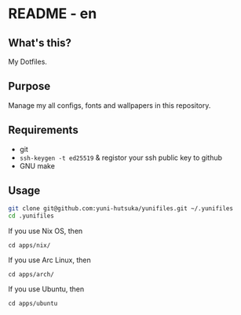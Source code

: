 # README - en

## What's this?

My Dotfiles.

## Purpose

Manage my all configs, fonts and wallpapers in this repository.

## Requirements

- git
- `ssh-keygen -t ed25519` & registor your ssh public key to github
- GNU make

## Usage

```sh
git clone git@github.com:yuni-hutsuka/yunifiles.git ~/.yunifiles
cd .yunifiles
```

If you use Nix OS, then

```
cd apps/nix/
```

If you use Arc Linux, then

```
cd apps/arch/
```

If you use Ubuntu, then

```
cd apps/ubuntu
```
